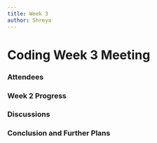 ```yaml
---
title: Week 3
author: Shreya
---
```

<!--
SPDX-License-Identifier: CC-BY-SA-4.0

SPDX-FileCopyrightText: 2021 Shreya Singh <shreyaregg@gmail.com>
-->

# Coding Week 3 Meeting

### Attendees

### Week 2 Progress

### Discussions

### Conclusion and Further Plans
